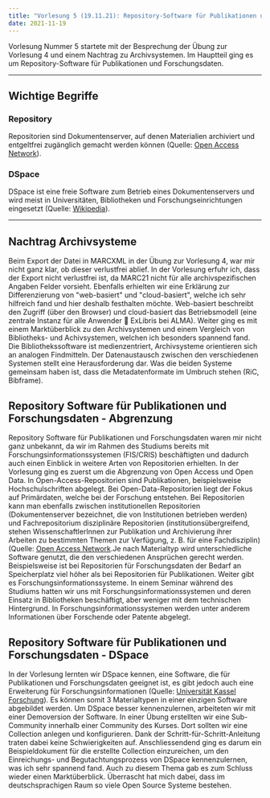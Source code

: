 ```yaml
---
title: "Vorlesung 5 (19.11.21): Repository-Software für Publikationen und Forschungsdaten"
date: 2021-11-19
---
```


Vorlesung Nummer 5 startete mit der Besprechung der Übung zur Vorlesung 4 und einem Nachtrag zu Archivsystemen. Im Hauptteil ging es um Repository-Software für Publikationen und Forschungsdaten. 

---

## Wichtige Begriffe
### Repository
Repositorien sind Dokumentenserver, auf denen Materialien archiviert und entgeltfrei zugänglich gemacht werden können (Quelle: [Open Access Network](https://open-access.network/informieren/open-access-grundlagen/repositorien)).

### DSpace
DSpace ist eine freie Software zum Betrieb eines Dokumentenservers und wird meist in Universitäten, Bibliotheken und Forschungseinrichtungen eingesetzt (Quelle: [Wikipedia](https://de.wikipedia.org/wiki/DSpace_(Software))).

---

## Nachtrag Archivsysteme
Beim Export der Datei in MARCXML in der Übung zur Vorlesung 4, war mir nicht ganz klar, ob dieser verlustfrei ablief. In der Vorlesung erfuhr ich, dass der Export nicht verlustfrei ist, da MARC21 nicht für alle archivspezifischen Angaben Felder vorsieht.
Ebenfalls erhielten wir eine Erklärung zur Differenzierung von "web-basiert" und "cloud-basiert", welche ich sehr hilfreich fand und hier deshalb festhalten möchte. Web-basiert beschreibt den Zugriff (über den Browser) und cloud-basiert das Betriebsmodell (eine zentrale Instanz für alle Anwender  ExLibris bei ALMA).
Weiter ging es mit einem Marktüberblick zu den Archivsystemen und einem Vergleich von Bibliotheks- und Achivsystemen, welchen ich besonders spannend fand. Die Bibliothekssoftware ist medienzentriert, Archivsysteme orientieren sich an analogen Findmitteln. Der Datenaustausch zwischen den verschiedenen Systemen stellt eine Herausforderung dar. Was die beiden Systeme gemeinsam haben ist, dass die Metadatenformate im Umbruch stehen (RiC, Bibframe).
	
## Repository Software für Publikationen und Forschungsdaten - Abgrenzung
Repository Software für Publikationen und Forschungsdaten waren mir nicht ganz unbekannt, da wir im Rahmen des Studiums bereits mit Forschungsinformationssystemen (FIS/CRIS) beschäftigten und dadurch auch einen Einblick in weitere Arten von Repositorien erhielten. 
In der Vorlesung ging es zuerst um die Abgrenzung von Open Access und Open Data. In Open-Access-Repositorien sind Publikationen, beispielsweise Hochschulschriften abgelegt. Bei Open-Data-Repositorien liegt der Fokus auf Primärdaten, welche bei der Forschung entstehen. Bei Repositorien kann man ebenfalls zwischen institutionellen Repositorien (Dokumentenserver bezeichnet, die von Institutionen betrieben werden) und Fachrepositorium disziplinäre Repositorien (institutionsübergreifend, stehen WissenschaftlerInnen zur Publikation und Archivierung ihrer Arbeiten zu bestimmten Themen zur Verfügung, z. B. für eine Fachdisziplin) (Quelle: [Open Access Network](https://open-access.network/informieren/open-access-grundlagen/repositorien).Je nach Materialtyp wird unterschiedliche Software genutzt, die den verschiedenen Ansprüchen gerecht werden. Beispielsweise ist bei Repositorien für Forschungsdaten der Bedarf an Speicherplatz viel höher als bei Repositorien für Publikationen. 
Weiter gibt es Forschungsinformationssysteme. In einem Seminar während des Studiums hatten wir uns mit Forschungsinformationssystemen und deren Einsatz in Bibliotheken beschäftigt, aber weniger mit dem technischen Hintergrund. In Forschungsinformationssystemen werden unter anderem Informationen über Forschende oder Patente abgelegt. 

## Repository Software für Publikationen und Forschungsdaten - DSpace
In der Vorlesung lernten wir DSpace kennen, eine Software, die für Publikationen und Forschungsdaten geeignet ist, es gibt jedoch auch eine Erweiterung für Forschungsinformationen (Quelle: [Universität Kassel Forschung](https://www.uni-kassel.de/forschung/synsicris/technische-grundlagen)). Es können somit 3 Materialtypen in einer einzigen Software abgebildet werden. 
Um DSpace besser kennenzulernen, arbeiteten wir mit einer Demoversion der Software. In einer Übung erstellten wir eine Sub-Community innerhalb einer Community des Kurses. Dort sollten wir eine Collection anlegen und konfigurieren. Dank der Schritt-für-Schritt-Anleitung traten dabei keine Schwierigkeiten auf. Anschliessendend ging es darum ein Beispieldokument für die erstellte Collection einzureichen, um den Einreichungs- und Begutachtungsprozess von DSpace kennenzulernen, was ich sehr spannend fand. 
Auch zu diesem Thema gab es zum Schluss wieder einen Marktüberblick. Überrascht hat mich dabei, dass im deutschsprachigen Raum so viele Open Source Systeme bestehen. 

